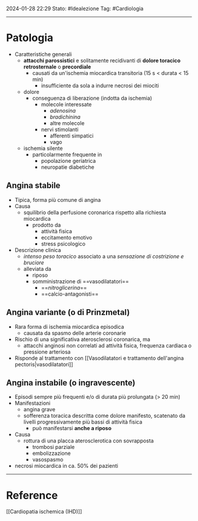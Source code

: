 2024-01-28 22:29
Stato: #Idealezione 
Tag: #Cardiologia 

---
# Patologia
- Caratteristiche generali
	- **attacchi parossistici** e solitamente recidivanti di **dolore toracico retrosternale** o **precordiale**
		- causati da un'ischemia miocardica transitoria (15 s < durata < 15 min)
			- insufficiente da sola a indurre necrosi dei miociti
	- dolore
		- conseguenza di liberazione (indotta da ischemia)
			- molecole interessate
				- *adenosina*
				- *bradichinina*
				- altre molecole
			- nervi stimolanti
				- afferenti simpatici
				- vago
	- ischemia silente
		- particolarmente frequente in
			- popolazione geriatrica
			- neuropatie diabetiche
## Angina stabile
- Tipica, forma più comune di angina
- Causa
	- squilibrio della perfusione coronarica rispetto alla richiesta miocardica
		- prodotto da
			- attività fisica
			- eccitamento emotivo
			- stress psicologico
- Descrizione clinica
	- *intenso peso toracico* associato a una *sensazione di costrizione e bruciore*
	- alleviata da
		- riposo
		- somministrazione di ==vasodilatatori==
			- ==*nitroglicerina*==
			- ==calcio-antagonisti==
## Angina variante (o di Prinzmetal)
- Rara forma di ischemia miocardica episodica
	- causata da spasmo delle arterie coronarie
- Rischio di una significativa aterosclerosi coronarica, ma
	- attacchi anginosi non correlati ad attività fisica, frequenza cardiaca o pressione arteriosa
- Risponde al trattamento con [[Vasodilatatori e trattamento dell'angina pectoris|vasodilatatori]]
## Angina instabile (o ingravescente)
- Episodi sempre più frequenti e/o di durata più prolungata (> 20 min)
- Manifestazioni
	- angina grave
	- sofferenza toracica descritta come dolore manifesto, scatenato da livelli progressivamente più bassi di attività fisica
		- può manifestarsi **anche a riposo**
- Causa
	- rottura di una placca aterosclerotica con sovrapposta
		- trombosi parziale
		- embolizzazione
		- vasospasmo
- necrosi miocardica in ca. 50% dei pazienti





---
# Reference
[[Cardiopatia ischemica (IHD)]]